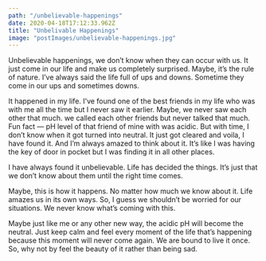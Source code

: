 ```yaml
---
path: "/unbelievable-happenings"
date: 2020-04-18T17:12:33.962Z
title: "Unbelivable Happenings"
image: "postImages/unbelievable-happenings.jpg"
---
```

Unbelievable happenings, we don’t know when they can occur with us. It just come in our life and make us completely surprised. Maybe, it’s the rule of nature. I’ve always said the life full of ups and downs. Sometime they come in our ups and sometimes downs.

It happened in my life. I’ve found one of the best friends in my life who was with me all the time but I never saw it earlier. Maybe, we never saw each other that much. we called each other friends but never talked that much. Fun fact — pH level of that friend of mine with was acidic. But with time, I don’t know when it got turned into neutral. It just got cleared and voila, I have found it. And I’m always amazed to think about it. It’s like I was having the key of door in pocket but I was finding it in all other places.

I have always found it unbelievable. Life has decided the things. It’s just that we don’t know about them until the right time comes.

Maybe, this is how it happens. No matter how much we know about it. Life amazes us in its own ways. So, I guess we shouldn’t be worried for our situations. We never know what’s coming with this.

Maybe just like me or any other new way, the acidic pH will become the neutral. Just keep calm and feel every moment of the life that’s happening because this moment will never come again. We are bound to live it once. So, why not by feel the beauty of it rather than being sad.